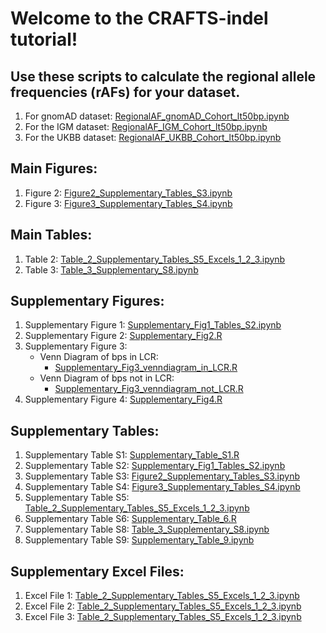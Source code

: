 # Welcome to the CRAFTS-indel tutorial! 

## Use these scripts to calculate the regional allele frequencies (rAFs) for your dataset. 
1. For gnomAD dataset: <a href="https://github.com/ColumbiaCPMG/RegionalAlleleFrequency/blob/main/RegionalAF_gnomAD_Cohort_lt50bp.ipynb" target="_blank">RegionalAF_gnomAD_Cohort_lt50bp.ipynb</a>
2. For the IGM dataset: <a href="https://github.com/ColumbiaCPMG/RegionalAlleleFrequency/blob/main/RegionalAF_IGM_Cohort_lt50bp.ipynb" target="_blank">RegionalAF_IGM_Cohort_lt50bp.ipynb</a>
2. For the UKBB dataset: <a href="https://github.com/ColumbiaCPMG/RegionalAlleleFrequency/blob/main/RegionalAF_UKBB_Cohort_lt50bp.ipynb" target="_blank">RegionalAF_UKBB_Cohort_lt50bp.ipynb</a>

## Main Figures: 
1. Figure 2: <a href="https://github.com/ColumbiaCPMG/RegionalAlleleFrequency/blob/main/Figure2_Supplementary_Tables_S3.ipynb" target="_blank">Figure2_Supplementary_Tables_S3.ipynb</a> 
2. Figure 3: <a href="https://github.com/ColumbiaCPMG/RegionalAlleleFrequency/blob/main/Figure3_Supplementary_Tables_S4.ipynb" target="_blank">Figure3_Supplementary_Tables_S4.ipynb</a> 


## Main Tables: 
1. Table 2: <a href="https://github.com/ColumbiaCPMG/RegionalAlleleFrequency/blob/main/Table_2_Supplementary_Tables_S5_Excels_1_2_3.ipynb" target="_blank">Table_2_Supplementary_Tables_S5_Excels_1_2_3.ipynb</a>
2. Table 3: <a href="https://github.com/ColumbiaCPMG/RegionalAlleleFrequency/blob/main/Table_3_Supplementary_S8.ipynb" target="_blank">Table_3_Supplementary_S8.ipynb</a>

## Supplementary Figures: 
1. Supplementary Figure 1: <a href="https://github.com/ColumbiaCPMG/RegionalAlleleFrequency/blob/main/Supplementary_Fig1_Tables_S2.ipynb" target="_blank">Supplementary_Fig1_Tables_S2.ipynb</a>
2. Supplementary Figure 2: <a href="https://github.com/ColumbiaCPMG/RegionalAlleleFrequency/blob/main/Supplementary_Fig2.R" target="_blank">Supplementary_Fig2.R</a>
3. Supplementary Figure 3: 
    * Venn Diagram of bps in LCR:
        * <a href="https://github.com/ColumbiaCPMG/RegionalAlleleFrequency/blob/main/Supplementary_Fig3_venndiagram_in_LCR.R" target="_blank">Supplementary_Fig3_venndiagram_in_LCR.R</a>
    * Venn Diagram of bps not in LCR:
        * <a href="https://github.com/ColumbiaCPMG/RegionalAlleleFrequency/blob/main/Supplementary_Fig3_venndiagram_not_LCR.R" target="_blank">Supplementary_Fig3_venndiagram_not_LCR.R</a>
4. Supplementary Figure 4: <a href="https://github.com/ColumbiaCPMG/RegionalAlleleFrequency/blob/main/Supplementary_Fig4.R" target="_blank">Supplementary_Fig4.R</a>

## Supplementary Tables: 
1. Supplementary Table S1: <a href="https://github.com/ColumbiaCPMG/RegionalAlleleFrequency/blob/main/Supplementary_Table_S1.R" target="_blank">Supplementary_Table_S1.R</a>
2. Supplementary Table S2: <a href="https://github.com/ColumbiaCPMG/RegionalAlleleFrequency/blob/main/Supplementary_Fig1_Tables_S2.ipynb" target="_blank">Supplementary_Fig1_Tables_S2.ipynb</a>
3. Supplementary Table S3: <a href="https://github.com/ColumbiaCPMG/RegionalAlleleFrequency/blob/main/Figure2_Supplementary_Tables_S3.ipynb" target="_blank">Figure2_Supplementary_Tables_S3.ipynb</a> 
4. Supplementary Table S4: <a href="https://github.com/ColumbiaCPMG/RegionalAlleleFrequency/blob/main/Figure3_Supplementary_Tables_S4.ipynb" target="_blank">Figure3_Supplementary_Tables_S4.ipynb</a> 
5. Supplementary Table S5: <a href="https://github.com/ColumbiaCPMG/RegionalAlleleFrequency/blob/main/Table_2_Supplementary_Tables_S5_Excels_1_2_3.ipynb" target="_blank">Table_2_Supplementary_Tables_S5_Excels_1_2_3.ipynb</a> 
6. Supplementary Table S6: <a href="https://github.com/ColumbiaCPMG/RegionalAlleleFrequency/blob/main/Supplementary_Table_6.R" target="_blank">Supplementary_Table_6.R</a> 
7. Supplementary Table S8: <a href="https://github.com/ColumbiaCPMG/RegionalAlleleFrequency/blob/main/Table_3_Supplementary_S8.ipynb" target="_blank">Table_3_Supplementary_S8.ipynb</a>
8. Supplementary Table S9: <a href="https://github.com/ColumbiaCPMG/RegionalAlleleFrequency/blob/main/Supplementary_Table_9.ipynb" target="_blank">Supplementary_Table_9.ipynb</a>


## Supplementary Excel Files: 
1. Excel File 1: <a href="https://github.com/ColumbiaCPMG/RegionalAlleleFrequency/blob/main/Table_2_Supplementary_Tables_S5_Excels_1_2_3.ipynb" target="_blank">Table_2_Supplementary_Tables_S5_Excels_1_2_3.ipynb</a> 
2. Excel File 2: <a href="https://github.com/ColumbiaCPMG/RegionalAlleleFrequency/blob/main/Table_2_Supplementary_Tables_S5_Excels_1_2_3.ipynb" target="_blank">Table_2_Supplementary_Tables_S5_Excels_1_2_3.ipynb</a> 
3. Excel File 3: <a href="https://github.com/ColumbiaCPMG/RegionalAlleleFrequency/blob/main/Table_2_Supplementary_Tables_S5_Excels_1_2_3.ipynb" target="_blank">Table_2_Supplementary_Tables_S5_Excels_1_2_3.ipynb</a> 




